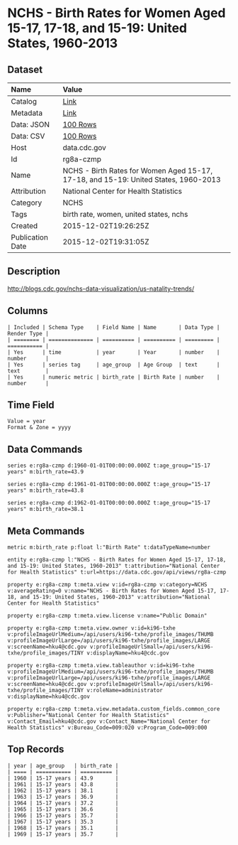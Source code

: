 # NCHS - Birth Rates for Women Aged 15-17, 17-18, and 15-19: United States, 1960-2013

## Dataset

| Name | Value |
| :--- | :---- |
| Catalog | [Link](https://catalog.data.gov/dataset/birth-rates-for-women-aged-15-17-17-18-and-15-19-united-states-1960-2013) |
| Metadata | [Link](https://data.cdc.gov/api/views/rg8a-czmp) |
| Data: JSON | [100 Rows](https://data.cdc.gov/api/views/rg8a-czmp/rows.json?max_rows=100) |
| Data: CSV | [100 Rows](https://data.cdc.gov/api/views/rg8a-czmp/rows.csv?max_rows=100) |
| Host | data.cdc.gov |
| Id | rg8a-czmp |
| Name | NCHS - Birth Rates for Women Aged 15-17, 17-18, and 15-19: United States, 1960-2013 |
| Attribution | National Center for Health Statistics |
| Category | NCHS |
| Tags | birth rate, women, united states, nchs |
| Created | 2015-12-02T19:26:25Z |
| Publication Date | 2015-12-02T19:31:05Z |

## Description

http://blogs.cdc.gov/nchs-data-visualization/us-natality-trends/

## Columns

```ls
| Included | Schema Type    | Field Name | Name       | Data Type | Render Type |
| ======== | ============== | ========== | ========== | ========= | =========== |
| Yes      | time           | year       | Year       | number    | number      |
| Yes      | series tag     | age_group  | Age Group  | text      | text        |
| Yes      | numeric metric | birth_rate | Birth Rate | number    | number      |
```

## Time Field

```ls
Value = year
Format & Zone = yyyy
```

## Data Commands

```ls
series e:rg8a-czmp d:1960-01-01T00:00:00.000Z t:age_group="15-17 years" m:birth_rate=43.9

series e:rg8a-czmp d:1961-01-01T00:00:00.000Z t:age_group="15-17 years" m:birth_rate=43.8

series e:rg8a-czmp d:1962-01-01T00:00:00.000Z t:age_group="15-17 years" m:birth_rate=38.1
```

## Meta Commands

```ls
metric m:birth_rate p:float l:"Birth Rate" t:dataTypeName=number

entity e:rg8a-czmp l:"NCHS - Birth Rates for Women Aged 15-17, 17-18, and 15-19: United States, 1960-2013" t:attribution="National Center for Health Statistics" t:url=https://data.cdc.gov/api/views/rg8a-czmp

property e:rg8a-czmp t:meta.view v:id=rg8a-czmp v:category=NCHS v:averageRating=0 v:name="NCHS - Birth Rates for Women Aged 15-17, 17-18, and 15-19: United States, 1960-2013" v:attribution="National Center for Health Statistics"

property e:rg8a-czmp t:meta.view.license v:name="Public Domain"

property e:rg8a-czmp t:meta.view.owner v:id=ki96-txhe v:profileImageUrlMedium=/api/users/ki96-txhe/profile_images/THUMB v:profileImageUrlLarge=/api/users/ki96-txhe/profile_images/LARGE v:screenName=hku4@cdc.gov v:profileImageUrlSmall=/api/users/ki96-txhe/profile_images/TINY v:displayName=hku4@cdc.gov

property e:rg8a-czmp t:meta.view.tableauthor v:id=ki96-txhe v:profileImageUrlMedium=/api/users/ki96-txhe/profile_images/THUMB v:profileImageUrlLarge=/api/users/ki96-txhe/profile_images/LARGE v:screenName=hku4@cdc.gov v:profileImageUrlSmall=/api/users/ki96-txhe/profile_images/TINY v:roleName=administrator v:displayName=hku4@cdc.gov

property e:rg8a-czmp t:meta.view.metadata.custom_fields.common_core v:Publisher="National Center for Health Statistics" v:Contact_Email=hku4@cdc.gov v:Contact_Name="National Center for Health Statistics" v:Bureau_Code=009:020 v:Program_Code=009:000
```

## Top Records

```ls
| year | age_group   | birth_rate | 
| ==== | =========== | ========== | 
| 1960 | 15-17 years | 43.9       | 
| 1961 | 15-17 years | 43.8       | 
| 1962 | 15-17 years | 38.1       | 
| 1963 | 15-17 years | 36.9       | 
| 1964 | 15-17 years | 37.2       | 
| 1965 | 15-17 years | 36.6       | 
| 1966 | 15-17 years | 35.7       | 
| 1967 | 15-17 years | 35.3       | 
| 1968 | 15-17 years | 35.1       | 
| 1969 | 15-17 years | 35.7       | 
```